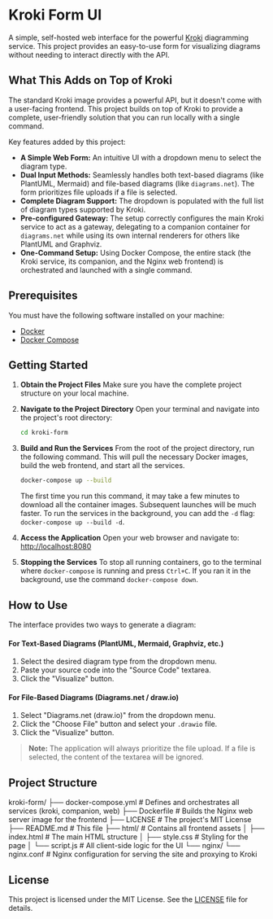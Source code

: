 # Kroki Form UI

A simple, self-hosted web interface for the powerful [Kroki](https://kroki.io) diagramming service. This project provides an easy-to-use form for visualizing diagrams without needing to interact directly with the API.

## What This Adds on Top of Kroki

The standard Kroki image provides a powerful API, but it doesn't come with a user-facing frontend. This project builds on top of Kroki to provide a complete, user-friendly solution that you can run locally with a single command.

Key features added by this project:
*   **A Simple Web Form:** An intuitive UI with a dropdown menu to select the diagram type.
*   **Dual Input Methods:** Seamlessly handles both text-based diagrams (like PlantUML, Mermaid) and file-based diagrams (like `diagrams.net`). The form prioritizes file uploads if a file is selected.
*   **Complete Diagram Support:** The dropdown is populated with the full list of diagram types supported by Kroki.
*   **Pre-configured Gateway:** The setup correctly configures the main Kroki service to act as a gateway, delegating to a companion container for `diagrams.net` while using its own internal renderers for others like PlantUML and Graphviz.
*   **One-Command Setup:** Using Docker Compose, the entire stack (the Kroki service, its companion, and the Nginx web frontend) is orchestrated and launched with a single command.

## Prerequisites

You must have the following software installed on your machine:
*   [Docker](https://docs.docker.com/get-docker/)
*   [Docker Compose](https://docs.docker.com/compose/install/)

## Getting Started

1.  **Obtain the Project Files**
    Make sure you have the complete project structure on your local machine.

2.  **Navigate to the Project Directory**
    Open your terminal and navigate into the project's root directory:
    ```bash
    cd kroki-form
    ```

3.  **Build and Run the Services**
    From the root of the project directory, run the following command. This will pull the necessary Docker images, build the web frontend, and start all the services.

    ```bash
    docker-compose up --build
    ```
    The first time you run this command, it may take a few minutes to download all the container images. Subsequent launches will be much faster. To run the services in the background, you can add the `-d` flag: `docker-compose up --build -d`.

4.  **Access the Application**
    Open your web browser and navigate to:
    [http://localhost:8080](http://localhost:8080)

5.  **Stopping the Services**
    To stop all running containers, go to the terminal where `docker-compose` is running and press `Ctrl+C`. If you ran it in the background, use the command `docker-compose down`.

## How to Use

The interface provides two ways to generate a diagram:

#### For Text-Based Diagrams (PlantUML, Mermaid, Graphviz, etc.)

1.  Select the desired diagram type from the dropdown menu.
2.  Paste your source code into the "Source Code" textarea.
3.  Click the "Visualize" button.

#### For File-Based Diagrams (Diagrams.net / draw.io)

1.  Select "Diagrams.net (draw.io)" from the dropdown menu.
2.  Click the "Choose File" button and select your `.drawio` file.
3.  Click the "Visualize" button.

> **Note:** The application will always prioritize the file upload. If a file is selected, the content of the textarea will be ignored.

## Project Structure

kroki-form/
├── docker-compose.yml # Defines and orchestrates all services (kroki, companion, web)
├── Dockerfile # Builds the Nginx web server image for the frontend
├── LICENSE # The project's MIT License
├── README.md # This file
├── html/ # Contains all frontend assets
│ ├── index.html # The main HTML structure
│ ├── style.css # Styling for the page
│ └── script.js # All client-side logic for the UI
└── nginx/
└── nginx.conf # Nginx configuration for serving the site and proxying to Kroki

## License

This project is licensed under the MIT License. See the [LICENSE](LICENSE) file for details.
